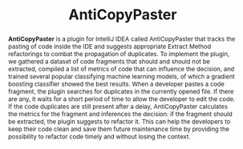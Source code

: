 ---
title: "AntiCopyPaster"
collection: tools
permalink: /tool/anti-copy-paster
tag: 'A plugin for IntelliJ IDEA that tracks the pasting of code inside the IDE and suggests appropriate Extract Method refactorings to combat the propagation of duplicates.'
pdf: 'https://arxiv.org/abs/2112.15230'
tool: 'https://github.com/JetBrains-Research/anti-copy-paster'
abstract: "<p><b>AntiCopyPaster</b> is a plugin for IntelliJ IDEA called AntiCopyPaster that tracks the pasting of code inside the IDE and suggests appropriate Extract Method refactorings to combat the propagation of duplicates. To implement the plugin, we gathered a dataset of code fragments that should and should not be extracted, compiled a list of metrics of code that can influence the decision, and trained several popular classifying machine learning models, of which a gradient boosting classifier showed the best results. When a developer pastes a code fragment, the plugin searches for duplicates in the currently opened file. If there are any, it waits for a short period of time to allow the developer to edit the code. If the code duplicates are still present after a delay, AntiCopyPaster calculates the metrics for the fragment and inferences the decision: if the fragment should be extracted, the plugin suggests to refactor it. This can help the developers to keep their code clean and save them future maintenance time by providing the possibility to refactor code timely and without losing the context.</p>"
---